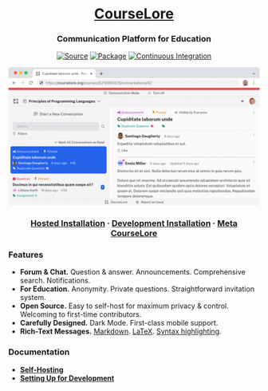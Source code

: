 <h1 align="center"><a href="https://courselore.org">CourseLore</a></h1>
<h3 align="center">Communication Platform for Education</h3>
<p align="center">
<a href="https://github.com/courselore/courselore"><img src="https://img.shields.io/badge/Source---" alt="Source"></a>
<a href="https://www.npmjs.com/package/courselore"><img alt="Package" src="https://badge.fury.io/js/courselore.svg"></a>
<a href="https://github.com/courselore/courselore/actions"><img src="https://github.com/courselore/courselore/workflows/.github/workflows/main.yml/badge.svg" alt="Continuous Integration"></a>
</p>

[<img src="static/main-screen--light.png" alt="CourseLore Main Screen" width="960">](https://courselore.org)

<h3 align="center">
<a href="https://courselore.org">Hosted Installation</a> ·
<a href="https://try.courselore.org">Development Installation</a> ·
<a href="https://courselore.org/courses/8537410611/invitations/3667859788">Meta CourseLore</a>
</h3>

### Features

- **Forum & Chat.** Question & answer. Announcements. Comprehensive search. Notifications.
- **For Education.** Anonymity. Private questions. Straightforward invitation system.
- **Open Source.** Easy to self-host for maximum privacy & control. Welcoming to first-time contributors.
- **Carefully Designed.** Dark Mode. First-class mobile support.
- **Rich-Text Messages.** [Markdown](https://guides.github.com/features/mastering-markdown/). [LaTeX](https://katex.org/docs/supported.html). [Syntax highlighting](https://shiki.matsu.io/).

### Documentation

- [**Self-Hosting**](/documentation/self-hosting.md)
- [**Setting Up for Development**](/documentation/setting-up-for-development.md)
